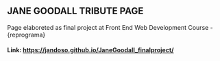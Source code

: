 ## JANE GOODALL TRIBUTE PAGE

Page elaboreted as final project at Front End Web Development Course - {reprograma}

#### Link: https://jandoso.github.io/JaneGoodall_finalproject/
